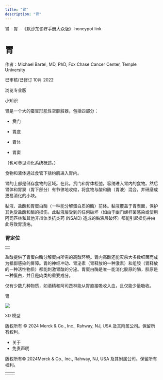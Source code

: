 ```yaml
---
title: "胃"
description: "胃"
---
```


﻿胃 \- 胃 \- 《默沙东诊疗手册大众版》 honeypot link

# 胃

作者：Michael Bartel, MD, PhD, Fox Chase Cancer Center, Temple University

已审核/已修订 10月 2022

浏览专业版

小知识

胃是一个大的蚕豆形肌性空腔脏器，包括四部分：

- 贲门

- 胃底

- 胃体

- 胃窦


（也可参见消化系统概述。）

食物和液体通过食管下括约肌进入胃内。

胃的上部是储存食物的区域。在此，贲门和胃体松弛，容纳进入胃内的食物。然后胃体和胃窦（胃下部分）有节律地收缩，将食物与酸和酶（胃液）混合，并研磨成更易消化的小块。

黏液、盐酸和胃蛋白酶（一种能分解蛋白质的酶）前体。黏液覆盖于胃表面，保护其免受盐酸和酶的损伤。此黏液层受到的任何破坏（如由于幽门螺杆菌感染或使用阿司匹林和其他非甾体类抗炎药 (NSAID) 造成的黏液层破坏）都能引起损伤并由此导致胃溃疡。

### 胃定位

|     |
| --- |
|  |

盐酸提供了胃蛋白酶分解蛋白所需的高酸环境。胃内高酸还能灭杀大多数细菌而成为抵御感染的屏障。胃的神经冲动、胃泌素（胃释放的一种激素）和组胺（胃释放的一种活性物质）都能刺激胃酸的分泌。胃蛋白酶是唯一能消化胶原的酶，胶原是一种蛋白，并且是肉类的重要成分。

仅有少数几种物质，如酒精和阿司匹林能从胃直接吸收入血，且仅能少量吸收。

胃

![](https://edge.sitecorecloud.io/mmanual-ssq1ci05/media/home/images/b/i/o/biodigital-stomach-cv-sized_zh.jpg?thn=0&sc_lang=zh&mw=500)

3D 模型



版权所有 © 2024
Merck & Co., Inc., Rahway, NJ, USA 及其附属公司。保留所有权利。

- 关于
- 免责声明

版权所有© 2024Merck & Co., Inc., Rahway, NJ, USA 及其附属公司。保留所有权利。

|     |     |
| --- | --- |
|  |  |